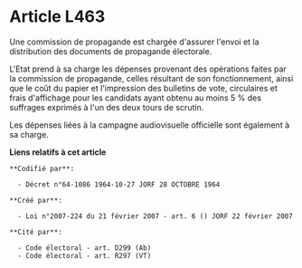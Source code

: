 # Article L463

Une commission de propagande est chargée d'assurer l'envoi et la distribution des documents de propagande électorale.

L'Etat prend à sa charge les dépenses provenant des opérations faites par la commission de propagande, celles résultant de
son fonctionnement, ainsi que le coût du papier et l'impression des bulletins de vote, circulaires et frais d'affichage pour
les candidats ayant obtenu au moins 5 % des suffrages exprimés à l'un des deux tours de scrutin.

Les dépenses liées à la campagne audiovisuelle officielle sont également à sa charge.

**Liens relatifs à cet article**

	**Codifié par**:

	  - Décret n°64-1086 1964-10-27 JORF 28 OCTOBRE 1964

	**Créé par**:

	  - Loi n°2007-224 du 21 février 2007 - art. 6 () JORF 22 février 2007

	**Cité par**:

	  - Code électoral - art. D299 (Ab)
	  - Code électoral - art. R297 (VT)
